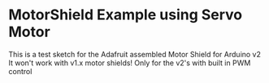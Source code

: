 # MotorShield Example using Servo Motor
This is a test sketch for the Adafruit assembled Motor Shield for Arduino v2
It won't work with v1.x motor shields! Only for the v2's with built in PWM
control
